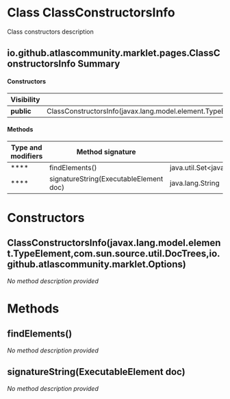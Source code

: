 Class ClassConstructorsInfo
===========================
Class constructors description

io.github.atlascommunity.marklet.pages.ClassConstructorsInfo Summary
-------
#### Constructors
| Visibility | Signature                                                                                                                         |
| ---------- | --------------------------------------------------------------------------------------------------------------------------------- |
| **public** | ClassConstructorsInfo(javax.lang.model.element.TypeElement,com.sun.source.util.DocTrees,io.github.atlascommunity.marklet.Options) |
#### Methods
| Type and modifiers | Method signature                       | Return type                                               |
| ------------------ | -------------------------------------- | --------------------------------------------------------- |
| ****               | findElements()                         | java.util.Set<javax.lang.model.element.ExecutableElement> |
| ****               | signatureString(ExecutableElement doc) | java.lang.String                                          |

Constructors
============
ClassConstructorsInfo(javax.lang.model.element.TypeElement,com.sun.source.util.DocTrees,io.github.atlascommunity.marklet.Options)
---------------------------------------------------------------------------------------------------------------------------------
*No method description provided*



Methods
=======
findElements()
--------------
*No method description provided*


signatureString(ExecutableElement doc)
--------------------------------------
*No method description provided*



